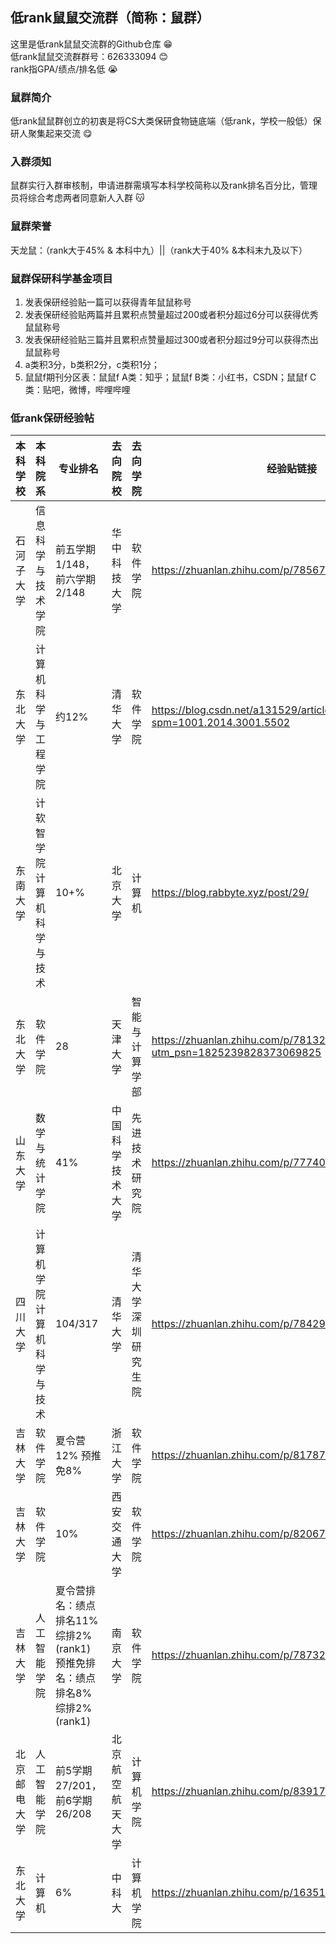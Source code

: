 ## 低rank鼠鼠交流群（简称：鼠群）
这里是低rank鼠鼠交流群的Github仓库 :grin: <br>
低rank鼠鼠交流群群号：626333094 :blush: <br>
rank指GPA/绩点/排名低 :sob: <br>
### 鼠群简介
低rank鼠鼠群创立的初衷是将CS大类保研食物链底端（低rank，学校一般低）保研人聚集起来交流 :yum:
### 入群须知
鼠群实行入群审核制，申请进群需填写本科学校简称以及rank排名百分比，管理员将综合考虑两者同意新人入群 :kissing_cat:
### 鼠群荣誉
天龙鼠：（rank大于45% & 本科中九）||（rank大于40% &本科末九及以下）
### 鼠群保研科学基金项目
1. 发表保研经验贴一篇可以获得青年鼠鼠称号 
2. 发表保研经验贴两篇并且累积点赞量超过200或者积分超过6分可以获得优秀鼠鼠称号 
3. 发表保研经验贴三篇并且累积点赞量超过300或者积分超过9分可以获得杰出鼠鼠称号 
4. a类积3分，b类积2分，c类积1分； 
4. 鼠鼠f期刊分区表：鼠鼠f A类：知乎；鼠鼠f B类：小红书，CSDN；鼠鼠f C类：贴吧，微博，哔哩哔哩
### 低rank保研经验帖

| 本科学校     | 本科院系                   | 专业排名                                                     | 去向院校         | 去向学院             | 经验贴链接                                                   |
| ------------ | -------------------------- | ------------------------------------------------------------ | ---------------- | -------------------- | ------------------------------------------------------------ |
| 石河子大学   | 信息科学与技术学院         | 前五学期1/148，前六学期2/148                                 | 华中科技大学     | 软件学院             | https://zhuanlan.zhihu.com/p/785675291                       |
| 东北大学     | 计算机科学与工程学院       | 约12%                                                        | 清华大学         | 软件学院             | https://blog.csdn.net/a131529/article/details/142664161?spm=1001.2014.3001.5502 |
| 东南大学     | 计软智学院计算机科学与技术 | 10+%                                                         | 北京大学         | 计算机               | https://blog.rabbyte.xyz/post/29/                            |
| 东北大学     | 软件学院                   | 28                                                           | 天津大学         | 智能与计算学部       | https://zhuanlan.zhihu.com/p/781324372?utm_psn=1825239828373069825 |
| 山东大学     | 数学与统计学院             | 41%                                                          | 中国科学技术大学 | 先进技术研究院       | https://zhuanlan.zhihu.com/p/777406632                       |
| 四川大学     | 计算机学院计算机科学与技术 | 104/317                                                      | 清华大学         | 清华大学深圳研究生院 | https://zhuanlan.zhihu.com/p/784295737                       |
| 吉林大学     | 软件学院                   | 夏令营12% 预推免8%                                           | 浙江大学         | 软件学院             | https://zhuanlan.zhihu.com/p/817874291                       |
| 吉林大学     | 软件学院                   | 10%                                                          | 西安交通大学     | 软件学院             | https://zhuanlan.zhihu.com/p/820675762                       |
| 吉林大学     | 人工智能学院               | 夏令营排名：绩点排名11% 综排2%(rank1) 预推免排名：绩点排名8% 综排2%(rank1) | 南京大学         | 软件学院             | https://zhuanlan.zhihu.com/p/787329401                       |
| 北京邮电大学 | 人工智能学院               | 前5学期27/201，前6学期26/208                                 | 北京航空航天大学 | 计算机学院           | https://zhuanlan.zhihu.com/p/839171218                       |
| 东北大学     | 计算机                     | 6%                                                           | 中科大           | 计算机学院           | https://zhuanlan.zhihu.com/p/1635122265                      |





